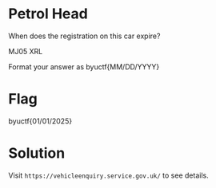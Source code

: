 # Petrol Head
When does the registration on this car expire?

MJ05 XRL

Format your answer as byuctf{MM/DD/YYYY}

# Flag
byuctf{01/01/2025}

# Solution
Visit `https://vehicleenquiry.service.gov.uk/` to see details.
